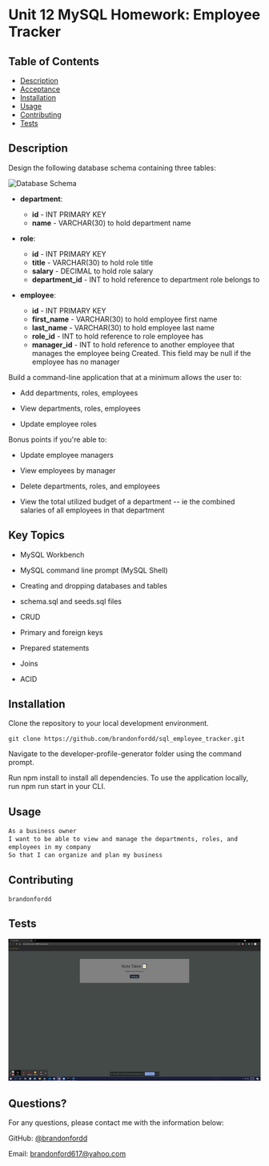 # Unit 12 MySQL Homework: Employee Tracker

## Table of Contents
* [Description](#description)
* [Acceptance](#acceptance)
* [Installation](#installation)
* [Usage](#usage)
* [Contributing](#contributing)
* [Tests](#tests)

## Description

Design the following database schema containing three tables:

![Database Schema](Assets/schema.png)

* **department**:

  * **id** - INT PRIMARY KEY
  * **name** - VARCHAR(30) to hold department name

* **role**:

  * **id** - INT PRIMARY KEY
  * **title** -  VARCHAR(30) to hold role title
  * **salary** -  DECIMAL to hold role salary
  * **department_id** -  INT to hold reference to department role belongs to

* **employee**:

  * **id** - INT PRIMARY KEY
  * **first_name** - VARCHAR(30) to hold employee first name
  * **last_name** - VARCHAR(30) to hold employee last name
  * **role_id** - INT to hold reference to role employee has
  * **manager_id** - INT to hold reference to another employee that manages the employee being Created. This field may be null if the employee has no manager
  
Build a command-line application that at a minimum allows the user to:

  * Add departments, roles, employees

  * View departments, roles, employees

  * Update employee roles

Bonus points if you're able to:

  * Update employee managers

  * View employees by manager

  * Delete departments, roles, and employees

  * View the total utilized budget of a department -- ie the combined salaries of all employees in that department

## Key Topics

* MySQL Workbench

* MySQL command line prompt (MySQL Shell)

* Creating and dropping databases and tables

* schema.sql and seeds.sql files

* CRUD

* Primary and foreign keys

* Prepared statements

* Joins

* ACID

## Installation
Clone the repository to your local development environment.
```
git clone https://github.com/brandonfordd/sql_employee_tracker.git
```
Navigate to the developer-profile-generator folder using the command prompt.

Run npm install to install all dependencies. To use the application locally, run npm run start in your CLI.

## Usage 
```
As a business owner
I want to be able to view and manage the departments, roles, and employees in my company
So that I can organize and plan my business
```

## Contributing
```
brandonfordd
```
## Tests
![GIF](https://github.com/brandonfordd/notetaker/blob/main/public/assets/gifs/notetaker_preview.gif?raw=true)

## Questions?
For any questions, please contact me with the information below:

GitHub: [@brandonfordd](https://api.github.com/users/brandonfordd)

Email: brandonford617@yahoo.com
  